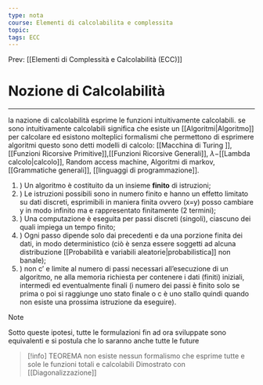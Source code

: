 ```yaml
---
type: nota
course: Elementi di calcolabilita e complessita
topic: 
tags: ECC
---
```


Prev: [[Elementi di Complessità e Calcolabilità (ECC)]]

# Nozione di Calcolabilità
---
la nazione di calcolabilità esprime le funzioni intuitivamente calcolabili. se sono intuitivamente calcolabili significa che esiste un [[Algoritmi|Algoritmo]] per calcolare ed esistono molteplici formalismi che permettono di esprimere algoritmi questo sono detti modelli di calcolo: [[Macchina di Turing ]], [[Funzioni Ricorsive Primitive]],[[Funzioni Ricorsive Generali]], $\lambda-$[[Lambda calcolo|calcolo]], Random access machine, Algoritmi di markov, [[Grammatiche generali]], [[linguaggi di programmazione]].


1. ) Un algoritmo è costituito da un insieme __finito__ di istruzioni;
2. ) Le istruzioni possibili sono in numero finito e hanno un effetto limitato su dati discreti, esprimibili in maniera finita ovvero (x=y) posso cambiare y in modo infinito  ma e rappresentato finitamente (2 termini);
3. ) Una computazione è eseguita per passi discreti (singoli), ciascuno dei quali impiega un tempo finito;
4. ) Ogni passo dipende solo dai precedenti e da una porzione finita dei dati, in modo deterministico (ciò è senza essere soggetti ad alcuna distribuzione [[Probabilità e variabili aleatorie|probabilistica]] non banale);
5. ) non c’ e limite al numero di passi necessari all’esecuzione di un algoritmo, ne alla memoria richiesta per contenere i dati (finiti) iniziali, intermedi ed eventualmente finali (i numero dei passi è finito solo se prima o poi si raggiunge uno stato finale o c è uno stallo quindi quando non esiste una prossima istruzione da eseguire).


>[!note]
>Sotto queste ipotesi, tutte le formulazioni fin ad ora sviluppate sono equivalenti e si postula che lo saranno anche tutte le future

>[!info]  TEOREMA 
>non esiste nessun formalismo che esprime tutte e sole le funzioni totali e calcolabili
>Dimostrato con [[Diagonalizzazione]]
